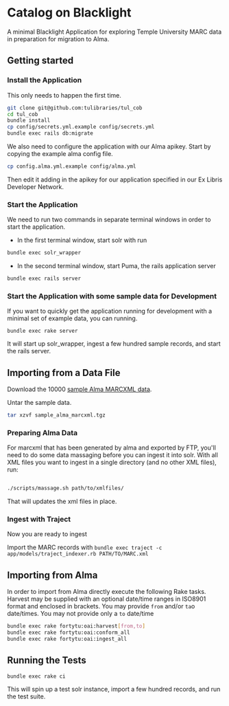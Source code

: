 # Catalog on Blacklight

A minimal Blacklight Application for exploring Temple University MARC data in preparation for migration to Alma.


## Getting started

### Install the Application
This only needs to happen the first time.

```bash
git clone git@github.com:tulibraries/tul_cob
cd tul_cob
bundle install
cp config/secrets.yml.example config/secrets.yml
bundle exec rails db:migrate

```

We also need to configure the application with our Alma apikey. Start by copying the example alma config file.

```bash
cp config.alma.yml.example config/alma.yml
```

Then edit it adding in the apikey for our application specified in our Ex Libris Developer Network.


### Start the Application

We need to run two commands in separate terminal windows in order to start the application.
* In the first terminal window, start solr with run
```bash
bundle exec solr_wrapper
```
* In the second terminal window, start Puma, the rails application server
```bash
bundle exec rails server
```

### Start the Application with some sample data for Development

If you want to quickly get the application running for development with a minimal
set of example data, you can running.

`bundle exec rake server`

It will start up solr_wrapper, ingest a few hundred sample records, and start the rails server.



## Importing from a Data File

Download the 10000 [sample Alma MARCXML data](https://raw.githubusercontent.com/tulibraries/tul_cob/master/sample_data/sample_alma_marcxml.tgz).

Untar the sample data.
```bash
tar xzvf sample_alma_marcxml.tgz
```


### Preparing Alma Data

For marcxml that has been generated by alma and exported by FTP, you'll need to do some data massaging before you can ingest
it into solr. With all XML files you want to ingest in a single directory (and no other XML files), run:

```bash

./scripts/massage.sh path/to/xmlfiles/

```

That will updates the xml files in place.

### Ingest with Traject

Now you are ready to ingest                                        

Import the MARC records with `bundle exec traject -c app/models/traject_indexer.rb PATH/TO/MARC.xml`

## Importing from Alma

In order to import from Alma directly execute the following Rake tasks. Harvest may be supplied with
an optional date/time ranges in ISO8901 format and enclosed in brackets. You may provide `from` and/or `ta`o
date/times. You may not provide only a `to` date/time

```bash
bundle exec rake fortytu:oai:harvest[from,to]
bundle exec rake fortytu:oai:conform_all
bundle exec rake fortytu:oai:ingest_all
```

## Running the Tests


`bundle exec rake ci`

This will spin up a test solr instance, import a few hundred records, and run the test suite.
